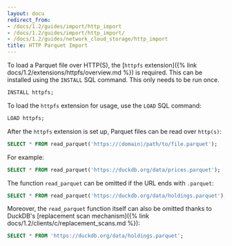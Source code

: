 ```yaml
---
layout: docu
redirect_from:
- /docs/1.2/guides/import/http_import
- /docs/1.2/guides/import/http_import/
- /docs/1.2/guides/network_cloud_storage/http_import
title: HTTP Parquet Import
---
```


To load a Parquet file over HTTP(S), the [`httpfs` extension]({% link docs/1.2/extensions/httpfs/overview.md %}) is required. This can be installed using the `INSTALL` SQL command. This only needs to be run once.

```sql
INSTALL httpfs;
```

To load the `httpfs` extension for usage, use the `LOAD` SQL command:

```sql
LOAD httpfs;
```

After the `httpfs` extension is set up, Parquet files can be read over `http(s)`:

```sql
SELECT * FROM read_parquet('https://⟨domain⟩/path/to/file.parquet');
```

For example:

```sql
SELECT * FROM read_parquet('https://duckdb.org/data/prices.parquet');
```

The function `read_parquet` can be omitted if the URL ends with `.parquet`:

```sql
SELECT * FROM read_parquet('https://duckdb.org/data/holdings.parquet');
```

Moreover, the `read_parquet` function itself can also be omitted thanks to DuckDB's [replacement scan mechanism]({% link docs/1.2/clients/c/replacement_scans.md %}):

```sql
SELECT * FROM 'https://duckdb.org/data/holdings.parquet';
```
